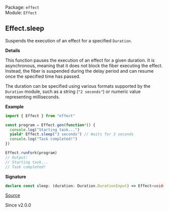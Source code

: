 Package: `effect`<br />
Module: `Effect`<br />

## Effect.sleep

Suspends the execution of an effect for a specified `Duration`.

**Details**

This function pauses the execution of an effect for a given duration. It is
asynchronous, meaning that it does not block the fiber executing the effect.
Instead, the fiber is suspended during the delay period and can resume once
the specified time has passed.

The duration can be specified using various formats supported by the
`Duration` module, such as a string (`"2 seconds"`) or numeric value
representing milliseconds.

**Example**

```ts
import { Effect } from "effect"

const program = Effect.gen(function*() {
  console.log("Starting task...")
  yield* Effect.sleep("3 seconds") // Waits for 3 seconds
  console.log("Task completed!")
})

Effect.runFork(program)
// Output:
// Starting task...
// Task completed!
```

**Signature**

```ts
declare const sleep: (duration: Duration.DurationInput) => Effect<void>
```

[Source](https://github.com/Effect-TS/effect/tree/main/packages/effect/src/Effect.ts#L6881)

Since v2.0.0
